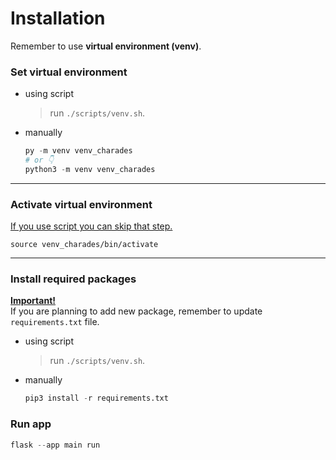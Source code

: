 # Installation

Remember to use **virtual environment (venv)**.

### Set virtual environment

- using script

  > run `./scripts/venv.sh`.

- manually
  ```python
  py -m venv venv_charades
  # or 👇
  python3 -m venv venv_charades
  ```

---

### Activate virtual environment

<u>If you use script you can skip that step.</u>

```shell
source venv_charades/bin/activate
```

---

### Install required packages

<b><u>Important!</u></b><br />If you are planning to add new package, remember to update `requirements.txt` file.

- using script

  > run `./scripts/venv.sh`.

- manually

  ```python
  pip3 install -r requirements.txt
  ```

### Run app

```python
flask --app main run
```
